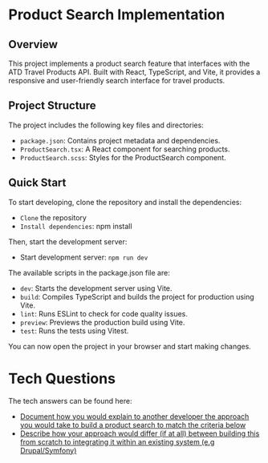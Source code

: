 # Product Search Implementation

## Overview

This project implements a product search feature that interfaces with the ATD Travel Products API. Built with React, TypeScript, and Vite, it provides a responsive and user-friendly search interface for travel products.

## Project Structure

The project includes the following key files and directories:

- `package.json`: Contains project metadata and dependencies.
- `ProductSearch.tsx`: A React component for searching products.
- `ProductSearch.scss`: Styles for the ProductSearch component.

## Quick Start

To start developing, clone the repository and install the dependencies:

- `Clone` the repository
- `Install dependencies`: npm install

Then, start the development server:

- Start development server: `npm run dev`

The available scripts in the package.json file are:

- `dev`: Starts the development server using Vite.
- `build`: Compiles TypeScript and builds the project for production using Vite.
- `lint`: Runs ESLint to check for code quality issues.
- `preview`: Previews the production build using Vite.
- `test`: Runs the tests using Vitest.

You can now open the project in your browser and start making changes.

# Tech Questions

The tech answers can be found here:

- [Document how you would explain to another developer the approach you would take to build a product search to match the criteria below](./src/documents/QUESTION-1.md)
- [Describe how your approach would differ (if at all) between building this from scratch to integrating it within an existing system (e.g Drupal/Symfony)](./src/documents/QUESTION-3.md)
